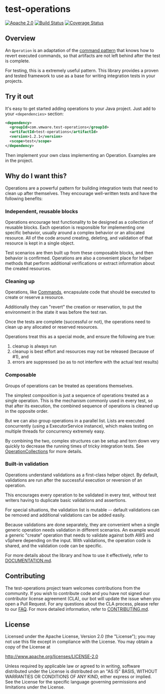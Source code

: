 

# test-operations

[![Apache 2.0](https://img.shields.io/badge/License-Apache_2.0-blue.svg)](http://www.apache.org/licenses/LICENSE-2.0) [![Build Status](https://travis-ci.org/vmware/test-operations.svg?branch=master)](https://travis-ci.org/vmware/test-operations) [![Coverage Status](https://coveralls.io/repos/github/vmware/test-operations/badge.svg?branch=master)](https://coveralls.io/github/vmware/test-operations?branch=master)

## Overview

An ```Operation``` is an adaptation of the [command pattern](https://en.wikipedia.org/wiki/Command_pattern) that knows how to revert executed commands, so that
artifacts are not left behind after the test is complete.

For testing, this is a extremely useful pattern.  This library provides a proven
and tested framework to use as a base for writing integration tests in your projects.


## Try it out

It's easy to get started adding operations to your Java project.  Just add to your ```<dependencies>``` section:

```xml
<dependency>
  <groupId>com.vmware.test-operations</groupId>
  <artifactId>test-operations</artifactId>
  <version>1.2.1</version>
  <scope>test</scope>
</dependency>
```

Then implement your own class implementing an Operation.  Examples are in the project.

## Why do I want this?

Operations are a powerful pattern for building integration tests that need to clean up after themselves.  They
encourage well-written tests and have the following benefits:

### Independent, reusable blocks
Operations encourage test functionality to be designed as a collection of reusable blocks.  Each operation
is responsible for implementing one specific behavior, usually around a complex behavior or an allocated resource.
All of the code around creating, deleting, and validation of that resource is kept in a single object.

Test scenarios are then built up from these composable blocks, and then behavior is confirmed.  Operations are also a convenient place for helper methods that perform additional verifications or extract information about the created resources.

### Cleaning up
Operations, like [Commands](https://en.wikipedia.org/wiki/Command_pattern), encapsulate code that should
be executed to create or reserve a resource.

Additionally they can "revert" the creation or reservation, to put the environment in the state it was before the test ran.

Once the tests are complete (successful or not), the operations need to clean up any allocated or reserved resources.

Operations treat this as a special mode, and ensure the following are true:
1. cleanup is always run
2. cleanup is best effort and resources may not be released (because of #1), and
3. errors are suppressed (so as to not interfere with the actual test results)

### Composable
Groups of operations can be treated as operations themselves.

The simplest composition is just a sequence of operations treated as a single
operation.  This is the
mechanism commonly used in every test, so that after its execution, the combined
sequence of operations is cleaned up in the opposite order.

But we can also group operations in a parallel list.  Lists are executed concurrently
(using a ExecutorService instance), which makes testing on multiple threads for
concurrency extremely easy.

By combining the two, complex structures can be setup and torn down very quickly to
decrease the running times of tricky integration tests.  See
[OperationCollections](DOCUMENTATION.md#OperationCollections) for more details.

### Built-in validation
Operations understand validations as a first-class helper object.
By default, validations are run after the successful execution or reversion of an
operation.

This encourages every operation to be validated in every test, without
test writers having to duplicate basic validations and assertions.

For special situations, the validation list is mutable -- default validations can be
removed and additional validations can be added easily.

Because validations are done separately, they are convenient when a single generic operation
needs validation in different scenarios.  An example would a generic "create" operation that
needs to validate against both AWS and vSphere depending on the input.  With validations, the
operation code is shared, and the validation code can be specific.

For more details about the library and how to use it effectively, refer to
[DOCUMENTATION.md](DOCUMENTATION.md#Collections).

## Contributing

The test-operations project team welcomes contributions from the community. If you wish to contribute code and you have not
signed our contributor license agreement (CLA), our bot will update the issue when you open a Pull Request. For any
questions about the CLA process, please refer to our [FAQ](https://cla.vmware.com/faq). For more detailed information,
refer to [CONTRIBUTING.md](CONTRIBUTING.md).

## License

Licensed under the Apache License, Version 2.0 (the "License");
you may not use this file except in compliance with the License.
You may obtain a copy of the License at

http://www.apache.org/licenses/LICENSE-2.0

Unless required by applicable law or agreed to in writing, software
distributed under the License is distributed on an "AS IS" BASIS,
WITHOUT WARRANTIES OR CONDITIONS OF ANY KIND, either express or implied.
See the License for the specific language governing permissions and
limitations under the License.
